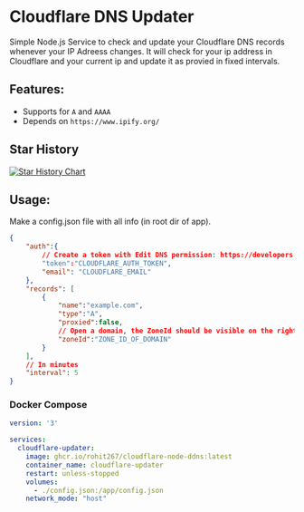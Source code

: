 # Cloudflare DNS Updater
Simple Node.js Service to check and update your Cloudflare DNS records whenever your IP Adreess changes.
It will check for your ip address in Cloudflare and your current ip and update it as provied in fixed intervals.

## Features:
- Supports for `A` and `AAAA`
- Depends on `https://www.ipify.org/`

## Star History

[![Star History Chart](https://api.star-history.com/svg?repos=rohit267/cloudflare-dns-updater&type=Timeline)](https://star-history.com/#rohit267/cloudflare-dns-updater&Timeline)


## Usage:
Make a config.json file with all info (in root dir of app).
```json
{
    "auth":{
        // Create a token with Edit DNS permission: https://developers.cloudflare.com/fundamentals/api/get-started/create-token/
        "token":"CLOUDFLARE_AUTH_TOKEN",
        "email": "CLOUDFLARE_EMAIL"
    },
    "records": [
        {
            "name":"example.com",
            "type":"A",
            "proxied":false,
            // Open a domain, the ZoneId should be visible on the right panel
            "zoneId":"ZONE_ID_OF_DOMAIN"
        }
    ],
    // In minutes
    "interval": 5
}
```
### Docker Compose
```yaml
version: '3'

services:
  cloudflare-updater:
    image: ghcr.io/rohit267/cloudflare-node-ddns:latest
    container_name: cloudflare-updater
    restart: unless-stopped
    volumes:
      - ./config.json:/app/config.json
    network_mode: "host"

```
